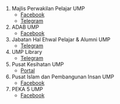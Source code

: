 1. Majlis Perwakilan Pelajar UMP
   * [Facebook](https://www.facebook.com/mppump.official)
   * [Telegram](http://t.me/mppump_official)
2. ADAB UMP
   * [Facebook](https://www.facebook.com/akademiadabump?mibextid=LQQJ4d)
3. Jabatan Hal Ehwal Pelajar & Alumni UMP
   * [Telegram](https://t.me/hepumpcare)
4. UMP Library
   * [Telegram](https://t.me/umplibrary)
5. Pusat Kesihatan UMP
   * [Portal](https://pku.ump.edu.my/index.php/en/news-home)
6. Pusat Islam dan Pembangunan Insan UMP
   * [Facebook](https://www.facebook.com/pusatislamump)
7. PEKA 5 UMP
   * [Facebook](https://www.facebook.com/peka5ump)
